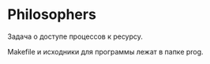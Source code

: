 # Philosophers
Задача о доступе процессов к ресурсу.

Makefile и исходники для программы лежат в папке prog.
